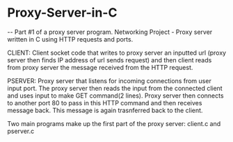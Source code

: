 # Proxy-Server-in-C
--  Part #1 of a proxy server program. 
Networking Project - Proxy server written in C using HTTP requests and ports. 


CLIENT:
  Client socket code that writes to proxy server an inputted url
  (proxy server then finds IP address of url sends request) and then client
  reads from proxy server the message received from the HTTP request.
 
PSERVER:
  Proxy server that listens for incoming connections from user input port.
  The proxy server then reads the input from the connected client and uses
  input to make GET command(2 lines). Proxy server then connects to another port
  80 to pass in this HTTP command and then receives message back. This message
  is again trasnferred back to the client.

Two main programs make up the first part of the proxy server: client.c and pserver.c
